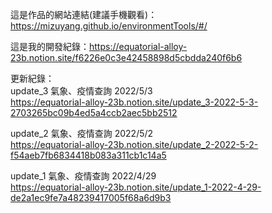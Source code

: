 這是作品的網站連結(建議手機觀看)：https://mizuyang.github.io/environmentTools/#/

這是我的開發紀錄：https://equatorial-alloy-23b.notion.site/f6226e0c3e42458898d5cbdda240f6b6

更新紀錄：<br />
update_3 氣象、疫情查詢 2022/5/3
<br />
https://equatorial-alloy-23b.notion.site/update_3-2022-5-3-2703265bc09b4ed5a4ccb2aec5bb2512

update_2 氣象、疫情查詢 2022/5/2 
<br />
https://equatorial-alloy-23b.notion.site/update_2-2022-5-2-f54aeb7fb6834418b083a311cb1c14a5

update_1 氣象、疫情查詢 2022/4/29 
<br />
https://equatorial-alloy-23b.notion.site/update_1-2022-4-29-de2a1ec9fe7a48239417005f68a6d9b3